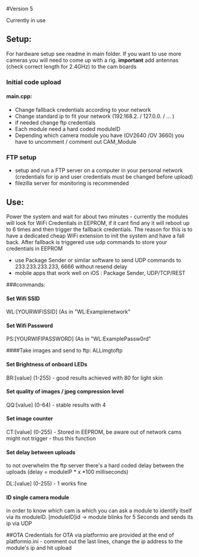 #Version 5

Currently in use

## Setup: 
For hardware setup see readme in main folder. If you want to use more cameras you will need to come up with a rig.
**important** add antennas (check correct length for 2.4GHz) to the cam boards 

### Initial code upload 
#### main.cpp: 
- Change fallback credentials according to your network
- Change standard ip to fit your network (192.168.2. / 127.0.0. / ... )
- if needed change ftp credentials 
- Each module need a hard coded moduleID 
- Depending which camera module you have (OV2640 /OV 3660) you have to uncomment / comment out CAM_Module

### FTP setup
- setup and run a FTP server on a computer in your personal network (credentials for ip and user credentials must be changed before upload)
- filezilla server for monitoring is recommended 

## Use:

Power the system and wait for about two minutes - currently the modules will look for WiFi Credentials in EEPROM, if it cant find any it will reboot up to 6 times and then trigger the fallback credentials.
The reason for this is to have a dedicated cheap WiFi extension to init the system and have a fall back. 
After fallback is triggered use udp commands to store your credentials in EEPROM
 - use Package Sender or similar software to send UDP commands to 233.233.233.233, 6666 without resend delay
 - mobile apps that work well on iOS : Package Sender, UDP/TCP/REST 
 
###commands: 
#### Set Wifi SSID
WL:[YOURWIFISSID] (As in "WL:Examplenetwork"
 
 #### Set Wifi Password
PS:[YOURWIFIPASSWORD] (As in "WL:ExamplePassw0rd"

####Take images and send to ftp:
 ALLimgtoftp

#### Set Brightness of onboard LEDs
BR:[value] (1-255) - good results achieved with 80 for light skin

#### Set quality of images / jpeg compression level
QQ:[value] (0-64) - stable results with 4

#### Set image counter
CT:[value] (0-255) - Stored in EEPROM, be aware out of network cams might not trigger - thus this function

#### Set delay between uploads
to not overwhelm the ftp server there's a hard coded delay between the uploads
(delay = moduleIP * x *100 milliseconds)

DL:[value] (0-255) - 1 works fine

#### ID single camera module
in order to know which cam is which you can ask a module to identify itself via its moduleID. 
[moduleID]id  -> module blinks for 5 Seconds and sends its ip via UDP


##OTA
Credentials for OTA via platformio are provided at the end of platformio.ini - comment out the last lines, change the ip address to the module's ip and hit upload
